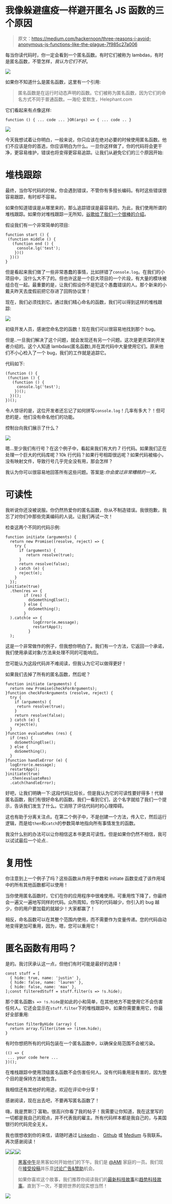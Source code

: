 # 我像躲避瘟疫一样避开匿名 JS 函数的三个原因

> 原文：<https://medium.com/hackernoon/three-reasons-i-avoid-anonymous-js-functions-like-the-plague-7f985c27a006>

每当你读代码时，你一定会看到一个匿名函数。有时它们被称为 lambdas，有时是匿名函数，不管怎样，*我认为它们不好*。

![](img/0ddfa42e98623547b528146159217e0c.png)

如果你不知道什么是匿名函数，这里有一个引用:

> 匿名函数是在运行时动态声明的函数。它们被称为匿名函数，因为它们的命名方式不同于普通函数。—海伦·爱默生，Helephant.com

它们看起来有点像这样:

```
function () { ... code ... }OR(args) => { ... code .. }
```

![](img/579555d21d73f0abc021fcd9269d0d51.png)

今天我想试着让你明白，一般来说，你只应该在绝对必要的时候使用匿名函数。他们不应该是你的首选，你应该明白为什么。一旦你这样做了，你的代码将会更干净，更容易维护，错误也将变得更容易追踪。让我们从避免它们的三个原因开始:

# 堆栈跟踪

最终，当你写代码的时候，你会遇到错误，不管你有多擅长编码。有时这些错误很容易跟踪，有时却不容易。

如果你知道错误是从哪里来的，那么追踪错误是最容易的。为此，我们使用所谓的堆栈跟踪。如果你对堆栈跟踪一无所知，[谷歌给了我们一个很棒的介绍](https://developers.google.com/web/tools/chrome-devtools/console/track-exceptions)。

假设我们有一个非常简单的项目:

```
function start () {
 (function middle () {
   (function end () {
     console.lg('test');
    })()
  })()
}
```

但是看起来我们做了一些非常愚蠢的事情，比如拼错了`console.log`。在我们的小项目中，没什么大不了的。但也许这是一个巨大项目的一个片段，有大量的模块被组合在一起。最重要的是，让我们假设你不是犯这个愚蠢错误的人。那个新来的小戴夫昨天去度假前把它存进了回购协议里！

现在，我们必须找到它。通过我们精心命名的函数，我们可以得到这样的堆栈跟踪:

![](img/6d2999d4dec18db1f5f565176f3fe9c9.png)

初级开发人员，感谢您命名您的函数！现在我们可以很容易地找到那个 bug。

但是..一旦我们解决了这个问题，就会发现还有另一个问题。这次是更资深的开发者介绍的。这个人知道 lambdas(匿名函数),并在其代码中大量使用它们。原来他们不小心检入了一个 bug，我们的工作就是追踪它。

代码如下:

```
(function () {
 (function () {
   (function () {
     console.lg('test');
    })();
  })();
})();
```

令人惊讶的是，这位开发者还忘记了如何拼写`console.log`！几率有多大？！但可悲的是，他们没有命名他们的功能。

控制台向我们展示了什么？

![](img/d3370c9cba8bc59f82352169d07af26e.png)

嗯…至少我们有行号？在这个例子中，看起来我们有大约 7 行代码。如果我们正在处理一个巨大的代码库呢？10k 行代码？如果行号相距很远呢？如果代码被缩小，没有映射文件，导致行号几乎完全没有用，那会怎样？

我认为你可以很容易地回答所有这些问题。答案是:*你会度过非常糟糕的一天。*

# 可读性

我听说你还没被说服。你仍然热爱你的匿名函数，你从不制造错误。我很抱歉，我忘了对你们中那些完美编码的人说。让我们再试一次！

检查这两个不同的代码示例:

```
function initiate (arguments) {
  return new Promise((resolve, reject) => {
    try {
      if (arguments) {
         return resolve(true);
      }
      return resolve(false);
    } catch (e) {
      reject(e);
    }
  });
}initiate(true)
  .then(res => {
        if (res) {
          doSomethingElse();
        } else {
          doSomething();
        }
  ).catch(e => {
            logError(e.message);
            restartApp();
          }
  );
```

这是一个非常做作的例子，但我想你明白了。我们有一个方法，它返回一个承诺，我们使用承诺对象/方法来处理不同的可能响应。

您可能认为这段代码并不难阅读，但我认为它可以做得更好！

如果我们去掉了所有的匿名函数，然后呢？

```
function initiate (arguments) {
  return new Promise(checkForArguments);
}function checkForArguments (resolve, reject) {
  try {
    if (arguments) {
     return resolve(true);   
    }
    return resolve(false);
  } catch (e) {
    reject(e);
  }
}function evaluateRes (res) {
  if (res) {
    doSomethingElse();
  } else {
    doSomething();
  }
}function handleError (e) {
  logError(e.message);
  restartApp();
}initiate(true)
  .then(evaluateRes)
  .catch(handleError);
```

好吧，让我们明确一下:这段代码比较长，但是我认为它的可读性要好得多！代替匿名函数，我们有很好命名的函数。我们一看到它们，这个名字就给了我们一个提示，告诉我们发生了什么。它消除了评估代码时的心理障碍。

这也有助于分离关注点。在第二个例子中，不是创建一个方法，传入它，然后运行逻辑，而是给`then`和`catch`的参数简单地指向所有事情发生的函数。

我没什么别的办法可以让你相信这本书更具可读性。但是如果你仍然不相信，我可以试试最后一个论点..

# 复用性

你注意到上一个例子了吗？这些函数从作用于参数和 initiate 函数变成了该作用域中的所有其他函数都可以使用！

当你使用匿名函数时，它们在你的应用程序中很难使用。可重用性下降了，你最终会一遍又一遍地写同样的代码。众所周知，你写的代码越少，你引入的 bug 越少，你的用户要加载的就越少！大家都赢了！

相反，命名函数可以在其整个范围内使用，而不需要作为变量传递。您的代码自动地变得更加可重用，因为，嗯，您可以重用它！

# 匿名函数有用吗？

是的。我讨厌承认这一点，但他们有时可能是最好的选择！

```
const stuff = [ 
  { hide: true, name: 'justin' }, 
  { hide: false, name: 'lauren' },
  { hide: false, name: 'max' },
];const filteredStuff = stuff.filter(s => !s.hide);
```

那个匿名函数`s => !s.hide`是如此的小和简单，在其他地方不能使用它不会伤害任何人。它还会显示在`stuff.filter`下的堆栈跟踪中。如果你需要重用它，你最好全部重用:

```
function filterByHide (array) {
  return array.filter(item => !item.hide);
}
```

有时你想把所有的代码包装在一个匿名函数中，以确保全局范围不会被污染。

```
(() => {
 ... your code here ...
})();
```

在堆栈跟踪中使用顶级匿名函数不会伤害任何人。没有代码重用是有害的，因为整个目的是保持方法被包含。

我相信还有其他好的用途，欢迎在评论中分享！

感谢阅读，现在出去吧，不要再写匿名函数了！

嗨，我是贾斯汀·富勒。很高兴你看了我的帖子！我需要让你知道，我在这里写的一切都是我自己的观点，并不代表我的雇主。所有代码样本都是我自己的，与美国银行的代码完全无关。

我也很想收到你的来信，请随时通过 [LinkedIn](https://www.linkedin.com/in/justin-fuller-8726b2b1/) 、 [Github](https://github.com/justindfuller) 或 [Medium](/@justindanielfuller) 与我联系。再次感谢阅读！

[![](img/50ef4044ecd4e250b5d50f368b775d38.png)](http://bit.ly/HackernoonFB)[![](img/979d9a46439d5aebbdcdca574e21dc81.png)](https://goo.gl/k7XYbx)[![](img/2930ba6bd2c12218fdbbf7e02c8746ff.png)](https://goo.gl/4ofytp)

> [黑客中午](http://bit.ly/Hackernoon)是黑客如何开始他们的下午。我们是 [@AMI](http://bit.ly/atAMIatAMI) 家庭的一员。我们现在[接受投稿](http://bit.ly/hackernoonsubmission)并乐意[讨论广告&赞助](mailto:partners@amipublications.com)机会。
> 
> 如果你喜欢这个故事，我们推荐你阅读我们的[最新科技故事](http://bit.ly/hackernoonlatestt)和[趋势科技故事](https://hackernoon.com/trending)。直到下一次，不要把世界的现实想当然！

![](img/be0ca55ba73a573dce11effb2ee80d56.png)